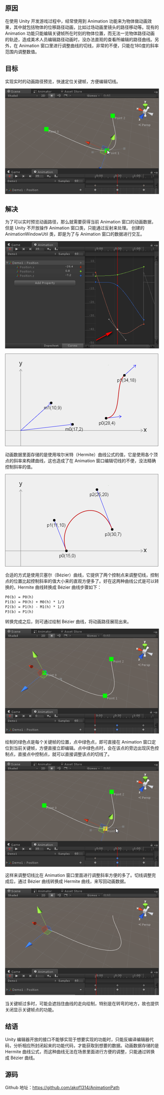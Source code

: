 ## 原因
在使用 Unity 开发游戏过程中，经常使用到 Animation 功能来为物体做动画效果，其中就包括物体的位移路径动画，比如过场动画里镜头的路径移动等。现有的 Animation 功能只能编辑关键帧所在时刻的物体位置，而无法一览物体路径动画的轨迹，造成美术人员编辑路径动画时，没办法直观的查看所编辑的路径曲线。另外，在 Animation 窗口里进行调整曲线的切线，非常的不便，只能在180度的斜率范围内调整数值。

## 目标
实现实时的动画路径预览，快速定位关键帧，方便编辑切线。

![](./Images/1.gif)

## 解决
为了可以实时预览动画路径，那么就需要获得当前 Animation 窗口的动画数据，但是 Unity 不开放操作 Animation 窗口类，只能通过反射来处理。 创建的 AnimationWindowUtil 类，即是为了与 Animation 窗口的数据进行交互。

![](./Images/2.png)

![](./Images/3.png)

动画数据里面存储的是使用埃尔米特（Hermite）曲线公式的值，它是使用各个顶点的斜率来构建曲线，这也造成了在 Animation 窗口编辑切线的不便，没法精确控制斜率的值。

![](./Images/4.png)

合适的方式是使用贝塞尔（Bézier）曲线，它提供了两个控制点来调整切线，控制点的位置比起控制斜率的值大小来的直观方便多了。好在这两种曲线公式是可以转换的，Hermite 曲线转换成 Bézier 曲线步骤如下：
```
P0(b) = P0(h)
P1(b) = P0(h) + M0(h) * 1/3
P2(b) = P1(h) - M1(h) * 1/3
P3(b) = P1(h)
```

转换完成之后，则可通过绘制 Bézier 曲线，将动画路径展现出来。

![](./Images/5.png)

绘制的绿色点是每个关键帧的位置，点中绿色点，即可直接在 Animation 窗口定位到当前关键帧，方便直接立即编辑。点中绿色点时，会在该点的旁边出现灰色控制点，直接点中控制点，就可以直接调整该点的切线了。

![](./Images/6.gif)

这样来调整切线比在 Animation 窗口里面进行调整斜率方便的多了。切线调整完成后，通过 Bézier 曲线转换成 Hermite  曲线，来写回动画数据。

![](./Images/7.png)

当关键帧过多时，可能会遮挡住曲线的走向绘制，特别是在转弯的地方，故也提供关闭显示关键帧点的功能。

## 结语
Unity 编辑器开放的接口不能够实现于想要实现的功能时，只能反编译编辑器代码，分析相应所封闭起来的功能代码，才能获取到想要的数据。动画数据存储的是 Hermite 曲线公式，而这种曲线无法在场景里面进行方便的调整，只能通过转换成 Bézier 曲线。

## 源码
Github 地址：https://github.com/akof1314/AnimationPath
